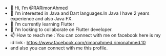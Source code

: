 - 👋 Hi, I’m @RARimonAhmed
- 👀 I’m interested in Java and Dart languages.In Java I have 2 years experience and also Java FX.
- 🌱 I’m currently learning Flutter 
- 💞️ I’m looking to collaborate on Flutter developer.
- 📫 How to reach me : You can connect with me on facebook here is my id link : https://www.facebook.com/rimonahmed.rimonahmed.10
- and also you can connect with me this profile.

<!---
RARimonAhmed/RARimonAhmed is a ✨ special ✨ repository because its `README.md` (this file) appears on your GitHub profile.
You can click the Preview link to take a look at your changes.
--->
